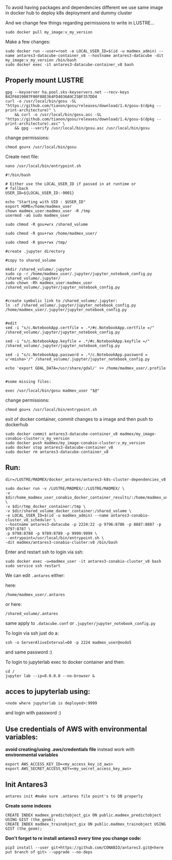 To avoid having packages and dependencies different we use same image in docker hub to deploy k8s deployment and dummy cluster

And we change few things regarding permissions to write in LUSTRE...

```
sudo docker pull my_image:v_my_version
```

Make a few changes:

```
sudo docker run --user=root -e LOCAL_USER_ID=$(id -u madmex_admin) --name antares3-datacube-container_v8 --hostname antares3-datacube -dit my_image:v_my_version /bin/bash
sudo docker exec -it antares3-datacube-container_v8 bash
```

## Properly mount LUSTRE

```
gpg --keyserver ha.pool.sks-keyservers.net --recv-keys B42F6819007F00F88E364FD4036A9C25BF357DD4
curl -o /usr/local/bin/gosu -SL "https://github.com/tianon/gosu/releases/download/1.4/gosu-$(dpkg --print-architecture)" \
    && curl -o /usr/local/bin/gosu.asc -SL "https://github.com/tianon/gosu/releases/download/1.4/gosu-$(dpkg --print-architecture).asc" \
    && gpg --verify /usr/local/bin/gosu.asc /usr/local/bin/gosu 
```

change permissions:

```
chmod gou+x /usr/local/bin/gosu
```

Create next file:

```
nano /usr/local/bin/entrypoint.sh
```

```
#!/bin/bash

# Either use the LOCAL_USER_ID if passed in at runtime or
# fallback
USER_ID=${LOCAL_USER_ID:-9001}

echo "Starting with UID : $USER_ID"
export HOME=/home/madmex_user
chown madmex_user:madmex_user -R /tmp
usermod -aG sudo madmex_user

sudo chmod -R gou+wrx /shared_volume

sudo chmod -R gou+rwx /home/madmex_user/

sudo chmod -R gou+rwx /tmp/

#create .jupyter directory

#copy to shared_volume

mkdir /shared_volume/.jupyter
sudo cp -r /home/madmex_user/.jupyter/jupyter_notebook_config.py /shared_volume/.jupyter/
sudo chown -Rh madmex_user:madmex_user /shared_volume/.jupyter/jupyter_notebook_config.py


#create symbolic link to /shared_volume/.jupyter:
ln -sf /shared_volume/.jupyter/jupyter_notebook_config.py /home/madmex_user/.jupyter/jupyter_notebook_config.py


#edit
sed -i "s/c.NotebookApp.certfile = .*/#c.NotebookApp.certfile =/" /shared_volume/.jupyter/jupyter_notebook_config.py

sed -i "s/c.NotebookApp.keyfile = .*/#c.NotebookApp.keyfile =/" /shared_volume/.jupyter/jupyter_notebook_config.py

sed -i "s/c.NotebookApp.password = .*/c.NotebookApp.password = u'<misha>'/" /shared_volume/.jupyter/jupyter_notebook_config.py

echo 'export GDAL_DATA=/usr/share/gdal/' >> /home/madmex_user/.profile


#some missing files:

exec /usr/local/bin/gosu madmex_user "$@"
```

change permissions:

```
chmod gou+x /usr/local/bin/entrypoint.sh
```

exit of docker container, commit changes to a image and then push to dockerhub

```
sudo docker commit antares3-datacube-container_v8 madmex/my_image-conabio-cluster:v_my_version
sudo docker push madmex/my_image-conabio-cluster:v_my_version
sudo docker stop antares3-datacube-container_v8
sudo docker rm antares3-datacube-container_v8
```

## Run:

```
dir=/LUSTRE/MADMEX/docker_antares/antares3-k8s-cluster-dependencies_v8

sudo docker run -v /LUSTRE/MADMEX/:/LUSTRE/MADMEX/ \
-v $dir/home_madmex_user_conabio_docker_container_results/:/home/madmex_user/results \
-v $dir/tmp_docker_container:/tmp \
-v $dir/shared_volume_docker_container:/shared_volume \
-e LOCAL_USER_ID=$(id -u madmex_admin) --name antares3-conabio-cluster_v8_scheduler \
--hostname antares3-datacube -p 2224:22 -p 9796:8786 -p 8887:8887 -p 9797:8787 \
-p 9798:8788 -p 9789:8789 -p 9999:9999 \
--entrypoint=/usr/local/bin/entrypoint.sh \
-dit madmex/antares3-conabio-cluster:v8 /bin/bash
```

Enter and restart ssh to login via ssh:

```
sudo docker exec -u=madmex_user -it antares3-conabio-cluster_v8 bash
sudo service ssh restart
```

We can edit ```.antares``` either:

here:

```
/home/madmex_user/.antares
```

or here:

```
/shared_volume/.antares
```

same apply to ```.datacube.conf``` or ```.jupyter/jupyter_notebook_config.py```

To login via ssh just do a:

```
ssh -o ServerAliveInterval=60 -p 2224 madmex_user@nodo5
```

and same password :)

To login to jupyterlab exec to docker container and then:

```
cd /
jupyter lab --ip=0.0.0.0 --no-browser &
```

## acces to jupyterlab using:

```
<node where jupyterlab is deployed>:9999
```

and login with password :)


## Use credentials of AWS with environmental variables: 

**avoid creating/using .aws/credentials file** instead work with **environmental variables**

```
export AWS_ACCESS_KEY_ID=<my_access_key_id_aws>
export AWS_SECRET_ACCESS_KEY=<my_secret_access_key_aws>
```

## Init Antares3


```
antares init #make sure .antares file point's to DB properly
```

**Create some indexes**

```
CREATE INDEX madmex_predictobject_gix ON public.madmex_predictobject USING GIST (the_geom);
CREATE INDEX madmex_trainobject_gix ON public.madmex_trainobject USING GIST (the_geom);
```

**Don't forget to re install antares3 every time you change code:**

```
pip3 install --user git+https://github.com/CONABIO/antares3.git@<here put branch of git> --upgrade --no-deps
```


